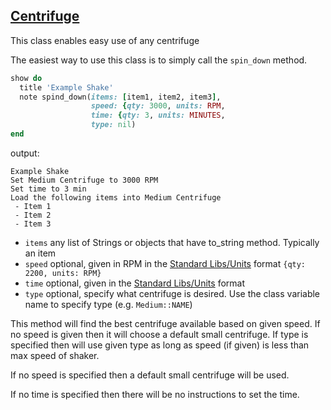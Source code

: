 ## [Centrifuge](https://github.com/aquariumbio/protocol-base/blob/main/small_instruments/libraries/centrifuges/source.rb)
This class enables easy use of any centrifuge

The easiest way to use this class is to simply call the `spin_down` method.
```Ruby
show do
  title 'Example Shake'
  note spind_down(items: [item1, item2, item3],
                  speed: {qty: 3000, units: RPM,
                  time: {qty: 3, units: MINUTES,
                  type: nil)
end
```
output:
```
Example Shake
Set Medium Centrifuge to 3000 RPM
Set time to 3 min
Load the following items into Medium Centrifuge
 - Item 1
 - Item 2
 - Item 3
```
- `items` any list of Strings or objects that have to_string method.  Typically an item
- `speed` optional, given in RPM in the [Standard Libs/Units](https://github.com/aquariumbio/protocol-base/tree/main/standard_libs/libraries/units) format `{qty: 2200, units: RPM}`
- `time` optional, given in the [Standard Libs/Units](https://github.com/aquariumbio/protocol-base/tree/main/standard_libs/libraries/units) format
- `type` optional, specify what centrifuge is desired.  Use the class variable name to specify type (e.g. `Medium::NAME`)

This method will find the best centrifuge available based on given speed.  If no speed is given then it will choose a default small centrifuge.  If type is specified then will use given type as long as speed (if given) is less than max speed of shaker.

If no speed is specified then a default small centrifuge will be used.

If no time is specified then there will be no instructions to set the time.

